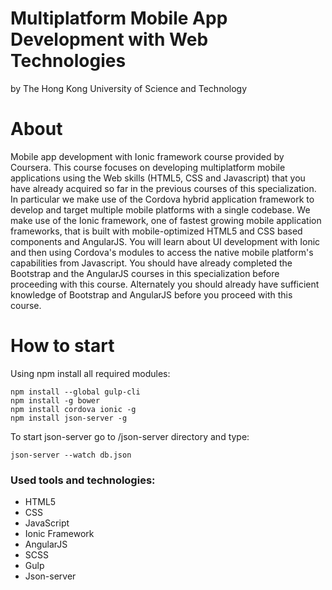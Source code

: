 # Multiplatform Mobile App Development with Web Technologies
 by The Hong Kong University of Science and Technology

# About
Mobile app development with Ionic framework course provided by Coursera.
This course focuses on developing multiplatform mobile applications using the Web skills (HTML5, CSS and Javascript) that you have already acquired so far in the previous courses of this specialization. In particular we make use of the Cordova hybrid application framework to develop and target multiple mobile platforms with a single codebase. We make use of the Ionic framework, one of fastest growing mobile application frameworks, that is built with mobile-optimized HTML5 and CSS based components and AngularJS. You will learn about UI development with Ionic and then using Cordova's modules to access the native mobile platform's capabilities from Javascript. You should have already completed the Bootstrap and the AngularJS courses in this specialization before proceeding with this course. Alternately you should already have sufficient knowledge of Bootstrap and AngularJS before you proceed with this course.

# How to start
Using npm install all required modules:

    npm install --global gulp-cli
    npm install -g bower
    npm install cordova ionic -g
    npm install json-server -g


To start json-server go to /json-server directory and type:

    json-server --watch db.json

### Used tools and technologies:
* HTML5
* CSS
* JavaScript
* Ionic Framework
* AngularJS
* SCSS
* Gulp
* Json-server
